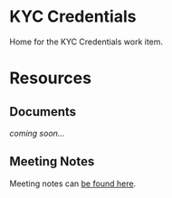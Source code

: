 # KYC Credentials

Home for the KYC Credentials work item.

# Resources

## Documents

_coming soon..._

## Meeting Notes

Meeting notes can [be found here](../../meeting_notes/README.md).